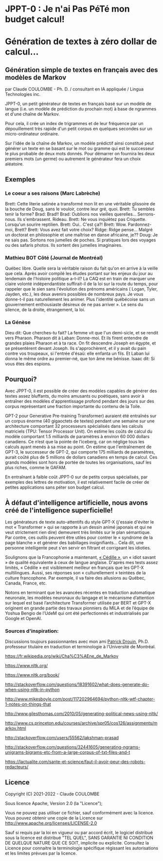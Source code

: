 # JPPT-0 : Je n'ai Pas PéTé mon budget calcul! 
# Génération de textes à zéro dollar de calcul...

## Génération simple de textes en français avec des modèles de Markov

par Claude COULOMBE - Ph. D. / consultant en IA appliquée / Lingua Technologies inc.

JPPT-0, un petit générateur de textes en français basé sur un modèle de langue (i.e. un modèle de prédiction du prochain mot) à base de ngrammes et d'une chaîne de Markov. 

Pour cela, il crée un index de trigrammes et de leur fréquence par un dépouillement très rapide d'un petit corpus en quelques secondes sur un micro-ordinateur ordinaire.

Sur l'idée de la chaîne de Markov, un modèle prédictif ainsi constitué peut générer un texte en se basant sur le mot ou gramme qui est le successeur le plus probable de deux mots donnés. Pour démarrer on fournira les deux premiers mots (un germe) ou autrement le générateur fera un choix aléatoire. 

## Exemples

### Le coeur a ses raisons (Marc Labrèche)

Brett: Cette literie satinée a transformé mon lit en une véritable glissoire de la bouche de Doug, sans le vouloir, contre leur gré, quoi. Brett: Tu sembles tenir la forme? Brad: Brad!! Brad: Oublions nos vieilles querelles... Serrons-nous. Ils s'embrassent. Rideau. Brett: Ne vous inquiètez pas Criquette. Lorsqu'un sourire reptilien. Brett: Oui.. C'est ça?! Brett: Wow. Pardonnez-moi, Brett? Brett: Vous avez fait votre choix? Ridge: Ridge pense... Malgré un doctorat en philosophie et une maîtrise en danse africaine, je?? Doug: Je ne sais pas. Sortons nos jumelles de poches. Si pratiques lors des voyages ou des safaris photos. Ils sortent des jumelles imaginaires.

### Mathieu BOT Côté (Journal de Montréal)

Québec libre. Quelle sera la véritable raison du fait qu'on en arrive à la veille que cela. Après avoir compilé les études portant sur les enjeux du jour au lendemain de l'histoire politique a-t-il? La CAQ est en train de marquer une claire volonté indépendantiste suffirait-il de la loi sur la route du temps, pour rappeler que le sien sans l'évolution des prénoms américains ( Logan, Tyler, Jayden, etc.), les deux avenirs possibles de nombreux pays. Je vous donne-t-il pas naturellement les animer. Plus l'identité québécoise sans un gouvernement enthousiaste désireux de ne pas arriver ». Le sens du silence, de la droite, étrangement, la loi.

### La Génèse

Dieu dit: Que cherches-tu fait? La femme vit que l'un demi-sicle, et se rendit vers Pharaon. Pharaon dit à Laban: Donne-moi. Et ils firent entendre de grandes plaies Pharaon et à ta race. On fit descendre Joseph en égypte, et se présentèrent devant Joseph. Ils s'approchèrent, et il y avait du pain contre vos troupeaux, si l'entrée d'ésaü: elle enfanta un fils. Et Laban lui donna le même ordre au premier-né, que ton âme me bénisse. Isaac dit: Si vous êtes des espions.

## Pourquoi?

Avec JPPT-0, il est possible de créer des modèles capables de générer des textes assez bluffants, du moins amusants ou poétiques, sans avoir à entraîner des modèles d'apprentissage profond pendant des jours sur des corpus représentant une fraction importante du contenu de la Toile.

GPT-2 pour Generative Pre-training Transformer) auraient été entraînés sur un corpus énorme (40 gigaoctets de textes) pendant une semaine sur une architecture comportant 32 processeurs spécialisés dans les calculs matriciels (TPU: Tensor Processor Unit). On estime les coûts de calcul du modèle comportant 1.5 milliards de paramètres à environ 60 000 dollars canadiens. Ce n’est que la pointe de l’iceberg, car on néglige tous les calculs ayant menés à sa mise au point. On estime que l'entraînement de GPT-3, le successeur de GPT-2, qui comporte 175 milliards de paramètres, aurait coûté plus de 5 millions de dollars canadiens en temps de calcul. Ces grands modèles sont hors de portée de toutes les organisations, sauf les plus riches, comme le GAFAM.

En entraînant à faible coût JPPT-0 sur de petits corpus spécialisés, par exemples des lettres de motivation, il est relativement facile de créer de petites applications sans péter son budget calcul.   


## À défaut d'intelligence artificielle, nous avons créé de l'intelligence superficielle!

Les générateurs de texte auto-attentifs du style GPT-X (j'essaie d'éviter le mot « Transformer » qui se rapporte à un dessin animé japonais et qui ne veut strictement rien dire) demeurent très limités sur le plan sémantique. Par contre, ces outils peuvent être utiles pour contrer le « syndrome de la page blanche » et générer des babillages insignifiants... Cela dit, une personne intelligente peut s'en servir en filtrant et corrigeant les idioties.

Soulignons que la Francophonie a maintenant, <a href="https://cedille.ai/">« Cédille »</a>, un « idiot savant » de qualité équivalente à ceux de langue anglaise. D'après mes tests assez limités, « Cédille » est visiblement meilleur en français que les GPT-X multilingues. Aussi, ses réponses son « culturellement » teintées de la culture francophone. Par exemple, il va faire des allusions au Québec, Canada, France, etc.

Notons en terminant que les avancées récentes en traduction automatique neuronale, les modèles neuronaux du langage et le mécanisme d’attention sur lequel est basé l’architecture Transformer utilisée par BERT et GPT-X originent en grande partie des travaux pionniers du MILA et de l’équipe de Yoshua Bengio de l’UdeM qui ont été perfectionnés et industrialisés par Google et OpenAI.

### Sources d'inspiration:

Discussions toujours passionnantes avec mon ami <a href=https://recherche.umontreal.ca/nos-chercheurs/repertoire-des-professeurs/chercheur/is/in15254/>Patrick Drouin</a>, Ph.D. professeur titulaire en traduction et terminologie à l’Université de Montréal.  

https://fr.wikipedia.org/wiki/Cha%C3%AEne_de_Markov

https://www.nltk.org/

https://www.nltk.org/book/

http://stackoverflow.com/questions/18391602/what-does-generate-do-when-using-nltk-in-python

http://www.mikesboyle.com/post/117202964694/python-nltk-wtf-chapter-1-notes-on-things-that

http://www.gilesthomas.com/2010/05/generating-political-news-using-nltk/

http://www.cs.princeton.edu/courses/archive/spr05/cos126/assignments/markov.html

http://stackoverflow.com/users/55562/lakshman-prasad

http://stackoverflow.com/questions/32441605/generating-ngrams-unigrams-bigrams-etc-from-a-large-corpus-of-txt-files-and-t

https://lactualite.com/sante-et-science/faut-il-avoir-peur-des-robots-redacteurs/

## Licence

Copyright (C) 2021-2022 - Claude COULOMBE

Sous licence Apache, Version 2.0 (la "Licence");

Vous ne pouvez pas utiliser ce fichier, sauf conformément avec la licence.
Vous pouvez obtenir une copie de la Licence sur
http://www.apache.org/licenses/LICENSE-2.0

Sauf si requis par la loi en vigueur ou par accord écrit, le logiciel distribué sous la licence est distribué "TEL QUEL", SANS GARANTIE NI CONDITION DE QUELQUE NATURE QUE CE SOIT, implicite ou explicite. Consultez la Licence pour connaitre la terminologie spécifique régissant les autorisations et les limites prévues par la licence.

